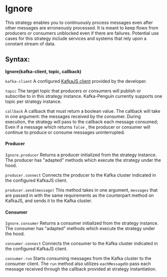 # Ignore

This strategy enables you to continuously process messages even after other messages are erroneously processed. It is meant to keep flows from producers or consumers unblocked even if there are failures.  Potential use cases for this strategy include services and systems that rely upon a constant stream of data.

## Syntax:

**Ignore\(kafka-client, topic, callback\)**

`kafka-client` A configured  [KafkaJS client](https://kafka.js.org/docs/configuration) provided by the developer.

`topic` The target topic that producers or consumers will publish or subscribe to in this strategy instance. Kafka-Penguin currently supports one topic per strategy instance. 

`callback` A callback that must return a boolean value. The callback will take in one argument: the messages received by the consumer. During execution, the strategy will pass to the callback each message consumed; Even if a message which returns `false`  , the producer or consumer will continue to produce or consume messages uninterrupted.  

#### **Producer**

`Ignore.producer` Returns a producer initialized from the strategy instance. The producer has "adapted" methods which execute the strategy under the hood. 

`producer.connect`  Connects the producer to the Kafka cluster indicated in the configured KafkaJS client. 

`producer.send(message)` This method takes in one argument, `messages` that are passed in with the same requirements as the counterpart method on KafkaJS, and sends it to the Kafka cluster. 

#### Consumer

`Ignore.consumer` Returns a consumer initialized from the strategy instance. The consumer has "adapted" methods which execute the strategy under the hood. 

`consumer.connect`  Connects the consumer to the Kafka cluster indicated in the configured KafkaJS client. 

`consumer.run` Starts consuming messages from the Kafka cluster to the consumer client. The `run` method also utilizes `eachMessage`to pass each message received through the callback provided at strategy instantiation. 

